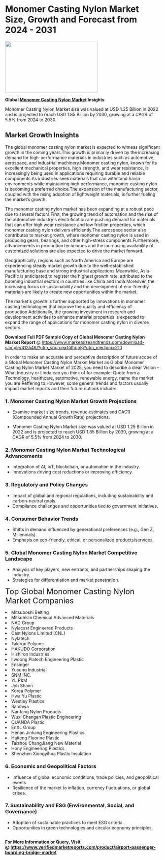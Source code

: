 <H1>Monomer Casting Nylon Market Size, Growth and Forecast from 2024 - 2031</H1><img class="aligncenter size-medium wp-image-584254" src="https://thirdeyenews.in/wp-content/uploads/2024/09/Global-Market-Research-300x168.jpeg" alt="" width="300" height="168" /><p><strong>Global&nbsp;<a href="https://www.marketsizeandtrends.com/download-sample/412546/?utm_source=Github8j?utm_medium=210">Monomer Casting Nylon Market</a> Insights</strong></p><p>Monomer Casting Nylon Market size was valued at USD 1.25 Billion in 2022 and is projected to reach USD 1.85 Billion by 2030, growing at a CAGR of 5.5% from 2024 to 2030.</p><p><h2>Market Growth Insights</h2> <p>The global monomer casting nylon market is expected to witness significant growth in the coming years.This growth is primarily driven by the increasing demand for high-performance materials in industries such as automotive, aerospace, and industrial machinery.Monomer casting nylon, known for its excellent mechanical properties, high strength, and wear resistance, is increasingly being used in applications requiring durable and reliable components.As industries seek materials that can withstand harsh environments while maintaining high performance, monomer casting nylon is becoming a preferred choice.The expansion of the manufacturing sector, coupled with the rising adoption of lightweight materials, is further fueling the market’s growth.</p> <p>The monomer casting nylon market has been expanding at a robust pace due to several factors.First, the growing trend of automation and the rise of the automotive industry's electrification are pushing demand for materials that can offer high wear resistance and low friction properties, which monomer casting nylon delivers efficiently.The aerospace sector also contributes to market growth, where monomer casting nylon is used in producing gears, bearings, and other high-stress components.Furthermore, advancements in production techniques and the increasing availability of customized solutions are also expected to drive the market forward.</p> <p>Geographically, regions such as North America and Europe are experiencing steady market growth due to the well-established manufacturing base and strong industrial applications.Meanwhile, Asia-Pacific is anticipated to register the highest growth rate, attributed to the booming industrial sectors in countries like China and India.Moreover, the increasing focus on sustainability and the development of eco-friendly materials are likely to create new opportunities within the market.</p> <p>The market's growth is further supported by innovations in monomer casting technologies that improve the quality and efficiency of production.Additionally, the growing investment in research and development activities to enhance material properties is expected to expand the range of applications for monomer casting nylon in diverse sectors.</p> <p><span class=""><strong>Download Full PDF Sample Copy of Global Monomer Casting Nylon Market Report</strong> @ <a href="https://www.marketsizeandtrends.com/download-sample/412546/?utm_source=Github8j?utm_medium=210" target="_blank">https://www.marketsizeandtrends.com/download-sample/412546/?utm_source=Github8j?utm_medium=210</a></span></p><p>In order to make an accurate and perceptive description of future scope of a Global&nbsp;Monomer Casting Nylon Market Market as Global&nbsp;Monomer Casting Nylon Market Market of 2025, you need to describe a clear Vision &ndash; What Industry or Linda can you think of for example: Quote from a Technology, healthcare, automotive, renewable energy, name the market you are Reffering to.However, some general trends and factors usually impact market reports and their future outlook include:</p><h3>1.&nbsp;<strong>Monomer Casting Nylon Market Growth Projections</strong></h3><ul><li>Examine market size trends, revenue estimates and CAGR (Compounded Annual Growth Rate) projections.</li><li><p>Monomer Casting Nylon Market size was valued at USD 1.25 Billion in 2022 and is projected to reach USD 1.85 Billion by 2030, growing at a CAGR of 5.5% from 2024 to 2030.</p></li></ul><h3>2.&nbsp;<strong>Monomer Casting Nylon Market Technological Advancements</strong></h3><ul><li>Integration of AI, IoT, blockchain, or automation in the industry.</li><li>Innovations driving cost reductions or improving efficiency.</li></ul><h3>3.&nbsp;<strong>Regulatory and Policy Changes</strong></h3><ul><li>Impact of global and regional regulations, including sustainability and carbon-neutral goals.</li><li>Compliance challenges and opportunities tied to government initiatives.</li></ul><h3>4.&nbsp;<strong>Consumer Behavior Trends</strong></h3><ul><li>Shifts in demand influenced by generational preferences (e.g., Gen Z, Millennials).</li><li>Emphasis on eco-friendly, ethical, or personalized products/services.</li></ul><h3>5.&nbsp;<strong>Global Monomer Casting Nylon Market Competitive Landscape</strong></h3><ul><li>Analysis of key players, new entrants, and partnerships shaping the industry.</li><li>Strategies for differentiation and market penetration.</li></ul><p data-pm-slice="1 1 []"><span style="color: inherit; font-family: inherit; font-size: 25px;">Top Global Monomer Casting Nylon Market Companies</span></p><div class="" data-test-id=""><p><li>Mitsuboshi Belting</li><li> Mitsubishi Chemical Advanced Materials</li><li> NAC Group</li><li> Nylacast Engineered Products</li><li> Cast Nylons Limited (CNL)</li><li> Nylatech</li><li> Takiron Polymer</li><li> HAKUDO Corporation</li><li> Hishiron Industries</li><li> Ilwoong Platech Engineering Plastic</li><li> Ensinger</li><li> Yusung Industrial</li><li> SNM INC.</li><li> YL P&M</li><li> Jyh Shann</li><li> Korea Polymer</li><li> Hwa Yu Plastic</li><li> Westley Plastics</li><li> Samhwa</li><li> Nanfang Nylon Products</li><li> Wuxi Changan Plastic Engineering</li><li> QUANDA Plastic</li><li> EnXL Group</li><li> Henan Jinhang Engineering Plastics</li><li> Haiteng Fluorine Plastic</li><li> Taizhou ChangJiang New Material</li><li> Hony Engineering Plastics</li><li> Shenzhen Xiongyihua Plastic Insulation</li></p></div><h3>6.&nbsp;<strong>Economic and Geopolitical Factors</strong></h3><ul><li>Influence of global economic conditions, trade policies, and geopolitical events.</li><li>Resilience of the market to inflation, currency fluctuations, or global crises.</li></ul><h3>7.&nbsp;<strong>Sustainability and ESG (Environmental, Social, and Governance)</strong></h3><ul><li>Adoption of sustainable practices to meet ESG criteria.</li><li>Opportunities in green technologies and circular economy principles.</li></ul><h2><strong style="font-size: 14px;">For More Information or Query, Visit @&nbsp;</strong><a style="background-color: #ffffff; font-size: 14px;" href="https://www.marketsizeandtrends.com/report/monomer-casting-nylon-market/" target="_blank">https://www.verifiedmarketreports.com/product/airport-passenger-boarding-bridge-market</a></h2>